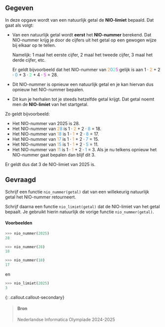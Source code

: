 ## Gegeven

In deze opgave wordt van een natuurlijk getal de **NIO-limiet** bepaald. Dat gaat als volgt:

- Van een natuurlijk getal wordt **eerst** het **NIO-nummer** berekend. Dat NIO-nummer krijg je door de cijfers uit het getal op een gewogen wijze bij elkaar op te tellen.

  Namelijk: 1 maal het eerste cijfer, 2 maal het tweede cijfer, 3 maal het derde cijfer, etc.

  Er geldt bijvoorbeeld dat het NIO-nummer van <span style="color:#FF8E27">2</span><span style="color:#2798ff">0</span><span style="color:#27ff8e">2</span><span style="color:#fa27ff">5</span> gelijk is aan 1 · <span style="color:#FF8E27">2</span> + 2 · <span style="color:#2798ff">0</span> + 3 · <span style="color:#27ff8e">2</span> + 4 · <span style="color:#fa27ff">5</span> = 28. 

- Dit NIO-nummer is opnieuw een natuurlijk getal en je kan hiervan dus opnieuw het NIO-nummer bepalen.

- Dit kun je herhalen tot je steeds hetzelfde getal krijgt. Dat getal noemt men de **NIO-limiet** van het startgetal.

Zo geldt bijvoorbeeld:

- Het NIO-nummer van 2025 is 28. 
- Het NIO-nummer van <span style="color:#FF8E27">2</span><span style="color:#2798ff">8</span> is 1 · <span style="color:#FF8E27">2</span> + 2 · <span style="color:#2798ff">8</span> = 18. 
- Het NIO-nummer van <span style="color:#FF8E27">1</span><span style="color:#2798ff">8</span> is 1 · <span style="color:#FF8E27">1</span> + 2 · <span style="color:#2798ff">8</span> = 17. 
- Het NIO-nummer van <span style="color:#FF8E27">1</span><span style="color:#2798ff">7</span> is 1 · <span style="color:#FF8E27">1</span> + 2 · <span style="color:#2798ff">7</span> = 15. 
- Het NIO-nummer van <span style="color:#FF8E27">1</span><span style="color:#2798ff">5</span> is 1 · <span style="color:#FF8E27">1</span> + 2 · <span style="color:#2798ff">5</span> = 11. 
- Het NIO-nummer van <span style="color:#FF8E27">1</span><span style="color:#2798ff">1</span> is 1 · <span style="color:#FF8E27">1</span> + 2 · <span style="color:#2798ff">1</span> = 3. Als je nu telkens opnieuw het NIO-nummer gaat bepalen dan blijf dit 3. 

Er geldt dus dat 3 de NIO-limiet van 2025 is.

## Gevraagd

Schrijf een functie `nio_nummer(getal)` dat van een willekeurig natuurlijk getal het NIO-nummer retourneert. 

Schrijf daarna een functie `nio_limiet(getal)` dat de NIO-limiet van het getal bepaalt. Je gebruikt hierin natuurlijk de vorige functie `nio_nummer(getal)`.

#### Voorbeelden


```python
>>> nio_nummer(2025)
28
```

```python
>>> nio_nummer(28)
18
```

```python
>>> nio_nummer(18)
17
```

en

```python
>>> nio_limiet(2025)
3
```

{: .callout.callout-secondary}
>#### Bron
> Nederlandse Informatica Olympiade 2024-2025